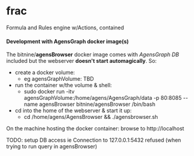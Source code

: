 # frac
Formula and Rules engine w/Actions, contained

#### Development with AgensGraph docker image(s)
The bitnine/**agensBrowser** docker image comes with *AgensGraph DB* included but the webserver **doesn't start automagically**.
So:
* create a docker volume:
  * eg agensGraphVolume: TBD
* run the container w/the volume & shell: 
  * sudo docker run -itv agensGraphVolume:/home/agens/AgensGraph/data -p 80:8085 --name agensBrowser bitnine/agensBrowser /bin/bash
* cd into the home of the webserver & start it up: 
  * cd /home/agens/AgensBrowser && ./agensbrowser.sh

On the machine hosting the docker container: browse to http://localhost

TODO: setup DB access ie Connection to 127.0.0.1:5432 refused (when trying to run query in agensBrowser)

